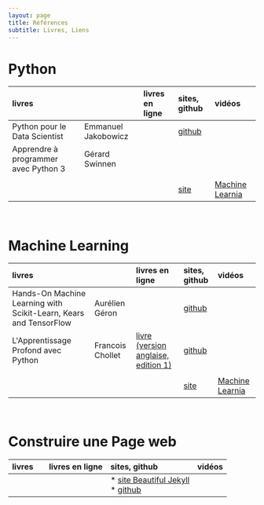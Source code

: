 ```yaml
---
layout: page
title: Références
subtitle: Livres, Liens
---
```



# Python 

|livres  | | livres en ligne| sites, github | vidéos |
:-------|:-------|:-------|:------|:----|
|Python pour le Data Scientist|Emmanuel Jakobowicz||[github](https://github.com/emjako)||
|Apprendre à programmer avec Python 3|Gérard Swinnen||||
||||||
||||[site](https://machinelearnia.com/)|[Machine Learnia](https://www.youtube.com/c/MachineLearnia/videos)|

<br/>

# Machine Learning

| livres  |  |livres en ligne| sites, github | vidéos |
|:-------|:-------|:-------|:----|:-----|
|Hands-On Machine Learning with Scikit-Learn, Kears and TensorFlow|Aurélien Géron||[github](https://github.com/ageron)||
|L'Apprentissage Profond avec Python| Francois Chollet|[livre (version anglaise, edition 1)](https://www.manning.com/books/deep-learning-with-python#toc)| [github](https://github.com/fchollet?tab=repositories) ||
||||||
||||[site](https://machinelearnia.com/)|[Machine Learnia](https://www.youtube.com/c/MachineLearnia/videos)|

<br/>

# Construire une Page web

| livres  |  |livres en ligne| sites, github | vidéos |
|:-------|:-------|:-------|:----|:----|
||||* [site Beautiful Jekyll](https://beautifuljekyll.com) <br/> * [github](https://github.com/daattali/beautiful-jekyll)||
